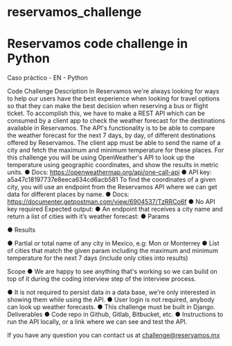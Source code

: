 # reservamos_challenge
Reservamos code challenge in Python
=======================================================
Caso práctico - EN - Python

Code Challenge Description
In Reservamos we're always looking for ways to help our users have the best
experience when looking for travel options so that they can make the best decision
when reserving a bus or flight ticket. To accomplish this, we have to make a REST API
which can be consumed by a client app to check the weather forecast for the
destinations available in Reservamos. The API's functionality is to be able to compare
the weather forecast for the next 7 days, by day, of different destinations offered by
Reservamos. The client app must be able to send the name of a city and fetch the
maximum and minimum temperature for these places.
For this challenge you will be using OpenWeather's API to look up the temperature
using geographic coordinates, and show the results in metric units.
● Docs: https://openweathermap.org/api/one-call-api
● API key: a5a47c18197737e8eeca634cd6acb581
To find the coordinates of a given city, you will use an endpoint from the Reservamos
API where we can get data for different places by name.
● Docs: https://documenter.getpostman.com/view/6904537/TzRRCo6f
● No API key required
Expected output:
● An endpoint that receives a city name and return a list of cities with it’s
weather forecast:
● Params

● Results

● Partial or total name of any city in
Mexico, e.g:
Mon or Monterrey
● List of cities that match the given
param including the maximum and
minimum temperature for the next 7
days (include only cities into results)

Scope
● We are happy to see anything that's working so we can build on top of it
during the coding interview step of the interview process.

● It is not required to persist data in a data base, we're only interested in
showing them while using the API.
● User login is not required, anybody can look up weather forecasts.
● This challenge must be built in Django.
Deliverables
● Code repo in Github, Gitlab, Bitbucket, etc.
● Instructions to run the API locally, or a link where we can see and test the
API.

If you have any question you can contact us at challenge@reservamos.mx
